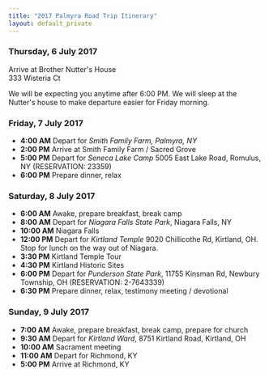 ```yaml
---
title: "2017 Palmyra Road Trip Itinerary"
layout: default_private
---
```


### Thursday, 6 July 2017

Arrive at Brother Nutter's House  
333 Wisteria Ct  

We will be expecting you anytime after 6:00 PM.  We will sleep at the Nutter's house to make departure easier for Friday morning.

### Friday, 7 July 2017

* **4:00 AM** Depart for _Smith Family Farm, Palmyra, NY_
* **2:00 PM** Arrive at Smith Family Farm / Sacred Grove
* **5:00 PM** Depart for _Seneca Lake Camp_ 5005 East Lake Road, Romulus, NY (RESERVATION: 23359)
* **6:00 PM** Prepare dinner, relax

### Saturday, 8 July 2017

* **6:00 AM** Awake, prepare breakfast, break camp
* **8:00 AM** Depart for _Niagara Falls State Park_, Niagara Falls, NY
* **10:00 AM** Niagara Falls
* **12:00 PM** Depart for _Kirtland Temple_ 9020 Chillicothe Rd, Kirtland, OH. Stop for lunch on the way out of Niagara.
* **3:30 PM** Kirtland Temple Tour
* **4:30 PM** Kirtland Historic Sites
* **6:00 PM** Depart for _Punderson State Park_, 11755 Kinsman Rd, Newbury Township, OH (RESERVATION: 2-7643339)
* **6:30 PM** Prepare dinner, relax, testimony meeting / devotional

### Sunday, 9 July 2017

* **7:00 AM** Awake, prepare breakfast, break camp, prepare for church
* **9:30 AM** Depart for _Kirtland Ward_, 8751 Kirtland Road, Kirtland, OH
* **10:00 AM** Sacrament meeting
* **11:00 AM** Depart for Richmond, KY 
* **5:00 PM** Arrive at Richmond, KY